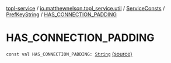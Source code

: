 [topl-service](../../../index.md) / [io.matthewnelson.topl_service.util](../../index.md) / [ServiceConsts](../index.md) / [PrefKeyString](index.md) / [HAS_CONNECTION_PADDING](./-h-a-s_-c-o-n-n-e-c-t-i-o-n_-p-a-d-d-i-n-g.md)

# HAS_CONNECTION_PADDING

`const val HAS_CONNECTION_PADDING: `[`String`](https://kotlinlang.org/api/latest/jvm/stdlib/kotlin/-string/index.html) [(source)](https://github.com/05nelsonm/TorOnionProxyLibrary-Android/blob/master/topl-service/src/main/java/io/matthewnelson/topl_service/util/ServiceConsts.kt#L293)